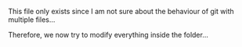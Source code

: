 This file only exists since I am not sure about the
behaviour of git with multiple files...

Therefore, we now try to modify everything inside the
folder...
